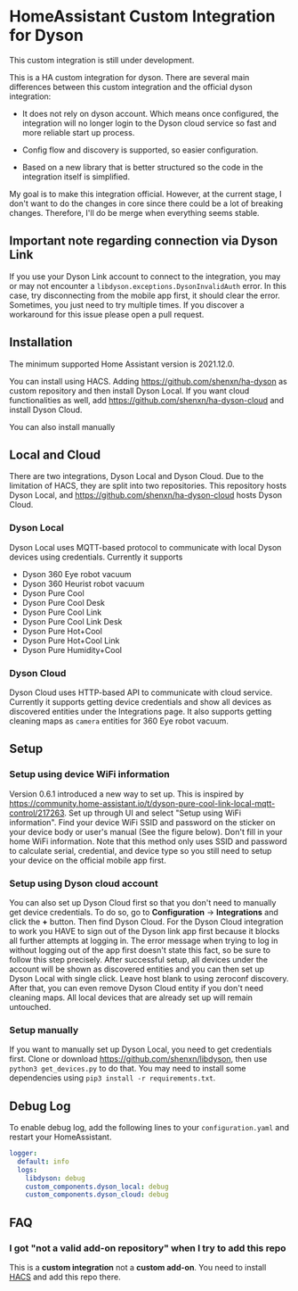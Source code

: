 # HomeAssistant Custom Integration for Dyson

This custom integration is still under development.

This is a HA custom integration for dyson. There are several main differences between this custom integration and the official dyson integration:

- It does not rely on dyson account. Which means once configured, the integration will no longer login to the Dyson cloud service so fast and more reliable start up process.

- Config flow and discovery is supported, so easier configuration.

- Based on a new library that is better structured so the code in the integration itself is simplified.

My goal is to make this integration official. However, at the current stage, I don't want to do the changes in core since there could be a lot of breaking changes. Therefore, I'll do be merge when everything seems stable.

## Important note regarding connection via Dyson Link

If you use your Dyson Link account to connect to the integration, you may or may not encounter a `libdyson.exceptions.DysonInvalidAuth` error. In this case, try disconnecting from the mobile app first, it should clear the error. Sometimes, you just need to try multiple times. If you discover a workaround for this issue please open a pull request.

## Installation

The minimum supported Home Assistant version is 2021.12.0.

You can install using HACS. Adding https://github.com/shenxn/ha-dyson as custom repository and then install Dyson Local. If you want cloud functionalities as well, add https://github.com/shenxn/ha-dyson-cloud and install Dyson Cloud.

You can also install manually

## Local and Cloud

There are two integrations, Dyson Local and Dyson Cloud. Due to the limitation of HACS, they are split into two repositories. This repository hosts Dyson Local, and https://github.com/shenxn/ha-dyson-cloud hosts Dyson Cloud.

### Dyson Local

Dyson Local uses MQTT-based protocol to communicate with local Dyson devices using credentials. Currently it supports

- Dyson 360 Eye robot vacuum
- Dyson 360 Heurist robot vacuum
- Dyson Pure Cool
- Dyson Pure Cool Desk
- Dyson Pure Cool Link
- Dyson Pure Cool Link Desk
- Dyson Pure Hot+Cool
- Dyson Pure Hot+Cool Link
- Dyson Pure Humidity+Cool

### Dyson Cloud

Dyson Cloud uses HTTP-based API to communicate with cloud service. Currently it supports getting device credentials and show all devices as discovered entities under the Integrations page. It also supports getting cleaning maps as `camera` entities for 360 Eye robot vacuum.

## Setup

### Setup using device WiFi information

Version 0.6.1 introduced a new way to set up. This is inspired by https://community.home-assistant.io/t/dyson-pure-cool-link-local-mqtt-control/217263. Set up through UI and select "Setup using WiFi information". Find your device WiFi SSID and password on the sticker on your device body or user's manual (See the figure below). Don't fill in your home WiFi information. Note that this method only uses SSID and password to calculate serial, credential, and device type so you still need to setup your device on the official mobile app first.

### Setup using Dyson cloud account

You can also set up Dyson Cloud first so that you don't need to manually get device credentials. To do so, go to **Configuration** -> **Integrations** and click the **+** button. Then find Dyson Cloud. For the Dyson Cloud integration to work you HAVE to sign out of the Dyson link app first because it blocks all further attempts at logging in. The error message when trying to log in without logging out of the app first doesn't state this fact, so be sure to follow this step precisely. After successful setup, all devices under the account will be shown as discovered entities and you can then set up Dyson Local with single click. Leave host blank to using zeroconf discovery. After that, you can even remove Dyson Cloud entity if you don't need cleaning maps. All local devices that are already set up will remain untouched.

### Setup manually

If you want to manually set up Dyson Local, you need to get credentials first. Clone or download https://github.com/shenxn/libdyson, then use `python3 get_devices.py` to do that. You may need to install some dependencies using `pip3 install -r requirements.txt`.

## Debug Log

To enable debug log, add the following lines to your `configuration.yaml` and restart your HomeAssistant.

```yaml
logger:
  default: info
  logs:
    libdyson: debug
    custom_components.dyson_local: debug
    custom_components.dyson_cloud: debug
```

## FAQ

### I got "not a valid add-on repository" when I try to add this repo

This is a **custom integration** not a **custom add-on**. You need to install [HACS](https://hacs.xyz/) and add this repo there.
